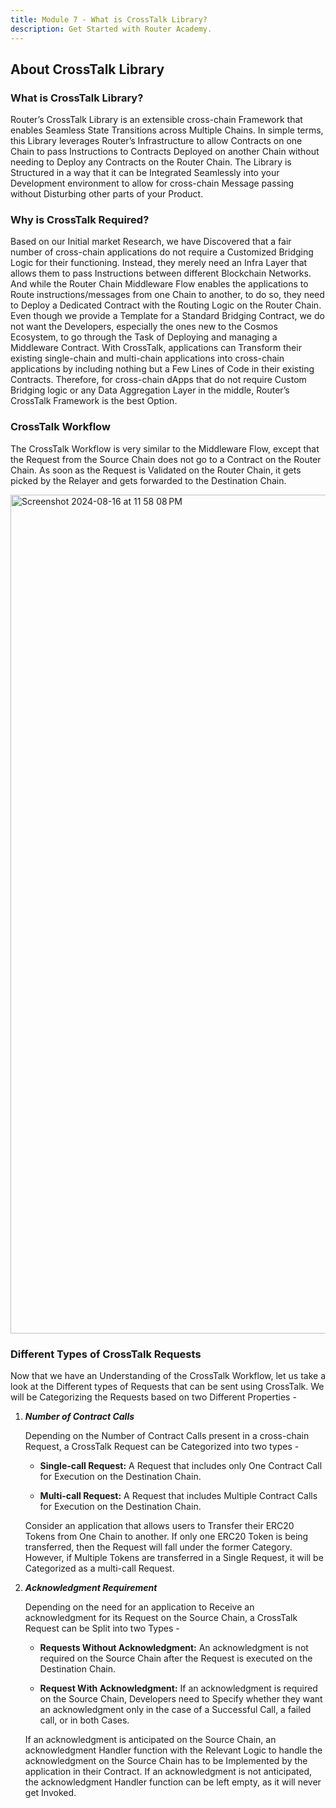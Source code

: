 ```yaml
---
title: Module 7 - What is CrossTalk Library?
description: Get Started with Router Academy.
---
```


## About CrossTalk Library

### What is CrossTalk Library?

Router’s CrossTalk Library is an extensible cross-chain Framework that enables Seamless State Transitions across Multiple Chains. In simple terms, this Library leverages Router’s Infrastructure to allow Contracts on one Chain to pass Instructions to Contracts Deployed on another Chain without needing to Deploy any Contracts on the Router Chain. The Library is Structured in a way that it can be Integrated Seamlessly into your Development environment to allow for cross-chain Message passing without Disturbing other parts of your Product.

### Why is CrossTalk Required?

Based on our Initial market Research, we have Discovered that a fair number of cross-chain applications do not require a Customized Bridging Logic for their functioning. Instead, they merely need an Infra Layer that allows them to pass Instructions between different Blockchain Networks. And while the Router Chain Middleware Flow enables the applications to Route instructions/messages from one Chain to another, to do so, they need to Deploy a Dedicated Contract with the Routing Logic on the Router Chain. Even though we provide a Template for a Standard Bridging Contract, we do not want the Developers, especially the ones new to the Cosmos Ecosystem, to go through the Task of Deploying and managing a Middleware Contract. With CrossTalk, applications can Transform their existing single-chain and multi-chain applications into cross-chain applications by including nothing but a Few Lines of Code in their existing Contracts. Therefore, for cross-chain dApps that do not require Custom Bridging logic or any Data Aggregation Layer in the middle, Router’s CrossTalk Framework is the best Option.

### CrossTalk Workflow

The CrossTalk Workflow is very similar to the Middleware Flow, except that the Request from the Source Chain does not go to a Contract on the Router Chain. As soon as the Request is Validated on the Router Chain, it gets picked by the Relayer and gets forwarded to the Destination Chain.

<img width="1342" alt="Screenshot 2024-08-16 at 11 58 08 PM" src="https://github.com/user-attachments/assets/404b1809-c064-46a2-b379-2a35f1b20bfa" />

### Different Types of CrossTalk Requests

Now that we have an Understanding of the CrossTalk Workflow, let us take a look at the Different types of Requests that can be sent using CrossTalk. We will be Categorizing the Requests based on two Different Properties -

1. ***Number of Contract Calls*** 
   
    Depending on the Number of Contract Calls present in a cross-chain Request, a CrossTalk Request can be Categorized into two types - 

   - **Single-call Request:** A Request that includes only One Contract Call for Execution on the Destination Chain.

   - **Multi-call Request:** A Request that includes Multiple Contract Calls for Execution on the Destination Chain.

    Consider an application that allows users to Transfer their ERC20 Tokens from One Chain to another. If only one ERC20 Token is being transferred, then the Request will fall under the former Category. However, if Multiple Tokens are transferred in a Single Request, it will be Categorized as a multi-call Request.

1. ***Acknowledgment Requirement***
   
    Depending on the need for an application to Receive an acknowledgment for its Request on the Source Chain, a CrossTalk Request can be Split into two Types -

   - **Requests Without Acknowledgment:** An acknowledgment is not required on the Source Chain after the Request is executed on the Destination Chain.

   - **Request With Acknowledgment:** If an acknowledgment is required on the Source Chain, Developers need to Specify whether they want an acknowledgment only in the case of a Successful Call, a failed call, or in both Cases.

    If an acknowledgment is anticipated on the Source Chain, an acknowledgment Handler function with the Relevant Logic to handle the acknowledgment on the Source Chain has to be Implemented by the application in their Contract. If an acknowledgment is not anticipated, the acknowledgment Handler function can be left empty, as it will never get Invoked.

